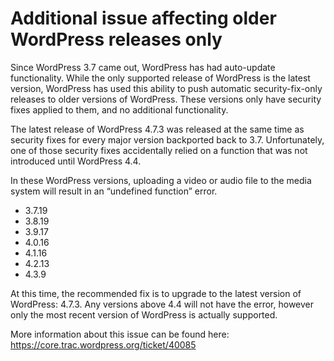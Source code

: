 # Additional issue affecting older WordPress releases only

Since WordPress 3.7 came out, WordPress has had auto-update functionality. While the only supported release of WordPress is the latest version, WordPress has used this ability to push automatic security-fix-only releases to older versions of WordPress. These versions only have security fixes applied to them, and no additional functionality.

The latest release of WordPress 4.7.3 was released at the same time as security fixes for every major version backported back to 3.7. Unfortunately, one of those security fixes accidentally relied on a function that was not introduced until WordPress 4.4.

In these WordPress versions, uploading a video or audio file to the media system will result in an “undefined function” error.

- 3.7.19
- 3.8.19
- 3.9.17
- 4.0.16
- 4.1.16
- 4.2.13
- 4.3.9

At this time, the recommended fix is to upgrade to the latest version of WordPress: 4.7.3. Any versions above 4.4 will not have the error, however only the most recent version of WordPress is actually supported.

More information about this issue can be found here:
https://core.trac.wordpress.org/ticket/40085